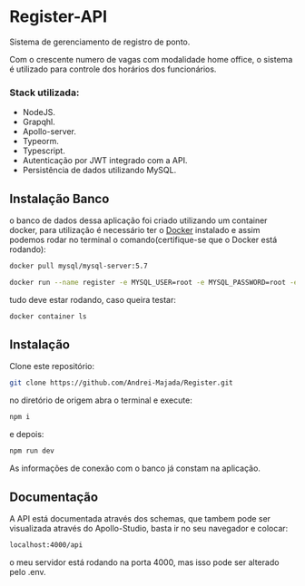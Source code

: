 # Register-API

Sistema de gerenciamento de registro de ponto.

Com o crescente numero de vagas com modalidade home office, o sistema é utilizado para controle dos horários dos funcionários.

### Stack utilizada:
- NodeJS.
- Grapqhl.
- Apollo-server.
- Typeorm.
- Typescript.
- Autenticação por JWT integrado com a API.
- Persistência de dados utilizando MySQL.

## Instalação Banco
o banco de dados dessa aplicação foi criado utilizando um container docker, para utilização é necessário ter o [Docker](https://docs.docker.com/desktop/) instalado e assim podemos rodar no terminal o comando(certifique-se que o Docker está rodando):

```bash
docker pull mysql/mysql-server:5.7
```
```bash
docker run --name register -e MYSQL_USER=root -e MYSQL_PASSWORD=root -e MYSQL_DATABASE=register -p 3306:3306 -d mysql/mysql-server:5.7
```
tudo deve estar rodando, caso queira testar:
```bash
docker container ls
```

## Instalação

Clone este repositório:

```bash
git clone https://github.com/Andrei-Majada/Register.git
```

no diretório de origem abra o terminal e execute:
```bash
npm i
```
e depois:
```bash
npm run dev
```
As informações de conexão com o banco já constam na aplicação.

## Documentação
A API está documentada através dos schemas, que tambem pode ser visualizada através do Apollo-Studio, basta ir no seu navegador e colocar:
```bash
localhost:4000/api
```

o meu servidor está rodando na porta 4000,  mas isso pode ser alterado pelo .env.
